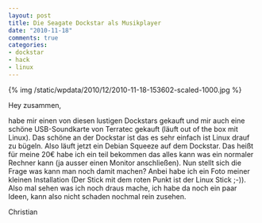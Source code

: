 ```yaml
--- 
layout: post
title: Die Seagate Dockstar als Musikplayer
date: "2010-11-18"
comments: true
categories: 
- dockstar
- hack
- linux
---
```

{% img /static/wpdata/2010/12/2010-11-18-153602-scaled-1000.jpg %}
<p>Hey zusammen,</p>
<div>habe mir einen von diesen lustigen Dockstars gekauft und mir auch eine sch&ouml;ne USB-Soundkarte von Terratec gekauft (l&auml;uft out of the box mit Linux). Das sch&ouml;ne an der Dockstar ist das es sehr einfach ist Linux drauf zu b&uuml;geln. Also l&auml;uft jetzt ein Debian Squeeze auf dem Dockstar. Das hei&szlig;t f&uuml;r meine 20&euro; habe ich ein teil bekommen das alles kann was ein normaler Rechner kann (ja ausser einen Monitor anschlie&szlig;en). Nun stellt sich die Frage was kann man noch damit machen? Anbei habe ich ein Foto meiner kleinen Installation (Der Stick mit dem roten Punkt ist der Linux Stick ;-)). Also mal sehen was ich noch draus mache, ich habe da noch ein paar Ideen, kann also nicht schaden nochmal rein zusehen.</div>
<p />
<div>Christian</div>
